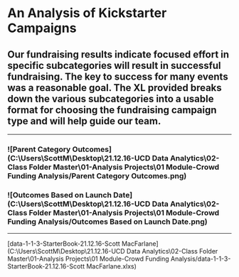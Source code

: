 # An Analysis of Kickstarter Campaigns
## Our fundraising results indicate focused effort in specific subcategories will result in successful fundraising. The key to success for many events was a reasonable goal. The XL provided breaks down the various subcategories into a usable format for choosing the fundraising campaign type and will help guide our team. 
---
### ![Parent Category Outcomes](C:\Users\ScottM\Desktop\21.12.16-UCD Data Analytics\02-Class Folder Master\01-Analysis Projects\01 Module-Crowd Funding Analysis/Parent Category Outcomes.png)
### ![Outcomes Based on Launch Date](C:\Users\ScottM\Desktop\21.12.16-UCD Data Analytics\02-Class Folder Master\01-Analysis Projects\01 Module-Crowd Funding Analysis/Outcomes Based on Launch Date.png) 
---
[data-1-1-3-StarterBook-21.12.16-Scott MacFarlane](C:\Users\ScottM\Desktop\21.12.16-UCD Data Analytics\02-Class Folder Master\01-Analysis Projects\01 Module-Crowd Funding Analysis/data-1-1-3-StarterBook-21.12.16-Scott MacFarlane.xlxs)
